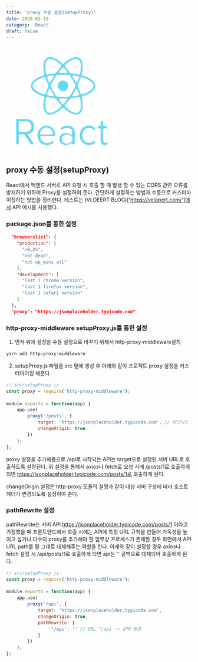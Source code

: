 ```yaml
---
title: 'proxy 수동 설정(setupProxy)'
date: 2020-02-13
category: 'React'
draft: false
---
```


![](./images/banner/react.png)

## proxy 수동 설정(setupProxy)

React에서 백엔드 서버로 API 요청 시 호출 할 때 발생 할 수 있는 CORS 관련 오류를 방지하기 위하여 Proxy를
설정하여 준다. 간단하게 설정하는 방법과 수동으로 커스터마이징하는 방법을 정리한다.
테스트는 (VLOEERT BLOG)['https://velopert.com/']에서 API 예시를 사용했다.

### package.json를 통한 설정

```json
  "browserslist": {
    "production": [
      ">0.2%",
      "not dead",
      "not op_mini all"
    ],
    "development": [
      "last 1 chrome version",
      "last 1 firefox version",
      "last 1 safari version"
    ]
  },
  "proxy": "https://jsonplaceholder.typicode.com"
```

### http-proxy-middleware setupProxy.js를 통한 설정

1. 먼저 위에 설정을 수동 설정으로 바꾸기 위해서 http-proxy-middleware설치

```sh
yarn add http-proxy-middleware
```
2. setupProxy.js 파일을 src 밑에 생성 후 아래와 같이 프로젝트 proxy 설정을 커스터마이징 해준다.

```js
// src/setupProxy.js
const proxy = require('http-proxy-middleware');

module.exports = function(app) {
    app.use(
        proxy('/posts', {
            target: 'https://jsonplaceholder.typicode.com', // 비즈니스 서버 URL 설정
            changeOrigin: true
        })
    );
};
```

proxy 설정을 추가해줌으로 /api로 시작되는 API는 target으로 설정된 서버 URL로 호출하도록 설정된다.
위 설정을 통해서 axios나 fetch로 요청 시에 /posts/1로 호출하게 되면
https://jsonplaceholder.typicode.com/posts/1로 호출하게 된다.

changeOrigin 설정은 http-proxy 모듈의 설명과 같이 대상 서버 구성에 따라 호스트 헤더가 변경되도록
설정하여 준다.

### pathRewrite 설정

pathRewrite는 서버 API https://jsonplaceholder.typicode.com/posts/1 이라고 가정했을 때
프론트엔드에서 호출 시에는 API에 특정 URL 규칙을 만들어 가독성을 높이고 싶거나 다수의 proxy를
추가해야 할 업무상 프로세스가 존재할 경우 화면에서 API URL path를 말 그대로 대체해주는 역할을 한다.
아래와 같이 설정할 경우 axios나 fetch 설정 시 /api/posts/1로 호출하게 되면 api는 '' 공백으로 대체되어 호출하게 된다.

```js
// src/setupProxy.js
const proxy = require('http-proxy-middleware');

module.exports = function(app) {
    app.use(
        proxy('/api', {
            target: 'https://jsonplaceholder.typicode.com',
            changeOrigin: true,
            pathRewrite: {
                '^/api': '' // URL ^/api -> 공백 변경
            }
        })
    );
};
```

